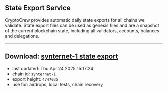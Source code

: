 ## State Export Service
CryptoCrew provides automatic daily state exports for all chains we validate. State export files can be used as genesis files and are a snapshot of the current blockchain state, including all validators, accounts, balances and delegations.

---
**Download: [synternet-1 state export](https://dl-eu2.ccvalidators.com/SERVICE/synternet/synternet-1_export_4747035.json)**
---

- last updated: Thu Apr 24 2025 15:17:24
- chain id: `synternet-1`
- export height: `4747035`
- use for: airdrops, local tests, chain recovery
